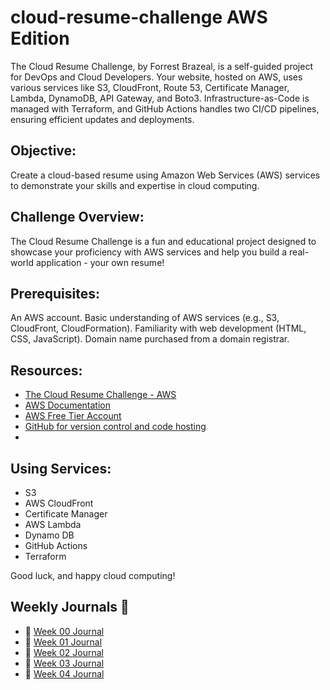 # cloud-resume-challenge AWS Edition

The Cloud Resume Challenge, by Forrest Brazeal, is a self-guided project for DevOps and Cloud Developers. Your website, hosted on AWS, uses various services like S3, CloudFront, Route 53, Certificate Manager, Lambda, DynamoDB, API Gateway, and Boto3. Infrastructure-as-Code is managed with Terraform, and GitHub Actions handles two CI/CD pipelines, ensuring efficient updates and deployments.

## Objective:
Create a cloud-based resume using Amazon Web Services (AWS) services to demonstrate your skills and expertise in cloud computing.

## Challenge Overview:
The Cloud Resume Challenge is a fun and educational project designed to showcase your proficiency with AWS services and help you build a real-world application - your own resume!

## Prerequisites:
An AWS account.
Basic understanding of AWS services (e.g., S3, CloudFront, CloudFormation).
Familiarity with web development (HTML, CSS, JavaScript).
Domain name purchased from a domain registrar.
## Resources:
- [The Cloud Resume Challenge - AWS](https://cloudresumechallenge.dev/docs/the-challenge/aws/)
- [AWS Documentation ](https://aws.amazon.com/documentation/)
- [AWS Free Tier Account](https://aws.amazon.com/free/)
- [GitHub for version control and code hosting](https://github.com/)
- 
## Using Services:
- S3
- AWS CloudFront
- Certificate Manager
- AWS Lambda
- Dynamo DB
- GitHub Actions
- Terraform


Good luck, and happy cloud computing!

## Weekly Journals 📔

- 📅 [Week 00 Journal](journal/week00.md)
- 📅 [Week 01 Journal](journal/week01.md)
- 📅 [Week 02 Journal](journal/week02.md)
- 📅 [Week 03 Journal](journal/week03.md)
- 📅 [Week 04 Journal](journal/week04.md)
  
